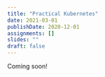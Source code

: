 ```yaml
---
title: "Practical Kubernetes"
date: 2021-03-01
publishDate: 2020-12-01
assignments: []
slides: ""
draft: false
---
```


Coming soon!
